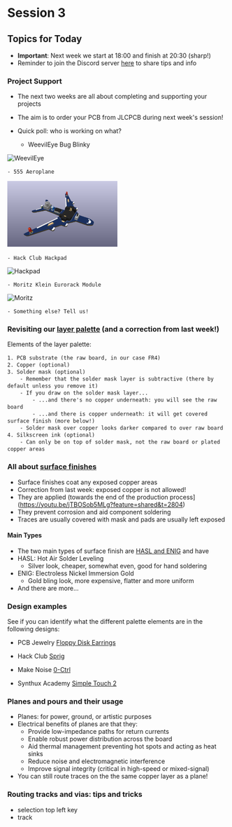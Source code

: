 # Session 3

## Topics for Today

- __Important__: Next week we start at 18:00 and finish at 20:30 (sharp!)
- Reminder to join the Discord server [here](https://discord.gg/tkvjkEwR) to share tips and info

### Project Support

- The next two weeks are all about completing and supporting your projects
- The aim is to order your PCB from JLCPCB during next week's session!

- Quick poll: who is working on what?

	- WeevilEye Bug Blinky
	
<img src="https://i5.walmartimages.com/seo/SparkFun-WeevilEye-Beginner-Soldering-Kit_acb6ebd9-f8cb-48f3-9e41-d059137d220a.5e5ec7d989a093506eeb3e1f1036af60.jpeg" alt="WeevilEye" style="width:50%;">

	- 555 Aeroplane

<img src="https://raw.githubusercontent.com/ANG13T/555-plane-pcb/main/assets/preview.PNG" alt="555Plane" style="width:50%;">

	- Hack Club Hackpad

<img src="https://hackpad.hackclub.com/orpheuspadpic.png" alt="Hackpad" style="width:50%;">

	- Moritz Klein Eurorack Module

<img src="https://schneidersladen.de/thumbnail/a8/07/da/1758256319/240631_mki_x_esedu_erica_synths_edu_diy_bbd_2406311_800x800.webp" alt="Moritz" style="width:50%;">

	- Something else? Tell us!

### Revisiting our [layer palette](https://morepcb.com/wp-content/uploads/2023/07/PCB-Surface-Finishing-Structure-1.png) (and a correction from last week!)

Elements of the layer palette:

	1. PCB substrate (the raw board, in our case FR4)
	2. Copper (optional)
	3. Solder mask (optional)
		- Remember that the solder mask layer is subtractive (there by default unless you remove it)
		- If you draw on the solder mask layer...
			- ...and there's no copper underneath: you will see the raw board
			- ...and there is copper underneath: it will get covered surface finish (more below!)
		- Solder mask over copper looks darker compared to over raw board
	4. Silkscreen ink (optional)
		- Can only be on top of solder mask, not the raw board or plated copper areas

### All about [surface finishes](https://morepcb.com/pcb-surface-finishes/)

- Surface finishes coat any exposed copper areas
- Correction from last week: exposed copper is not allowed!
- They are applied (towards the end of the production process](https://youtu.be/jTBOSob5MLg?feature=shared&t=2804)
- They prevent corrosion and aid component soldering
- Traces are usually covered with mask and pads are usually left exposed

#### Main Types
- The two main types of surface finish are [HASL and ENIG](https://www.globalwellpcba.com/wp-content/uploads/2024/12/Comparison-of-HASL-vs.-ENIG-surface-finishes-on-PCBs.webp) and have 
- HASL: Hot Air Solder Leveling
	- Silver look, cheaper, somewhat even, good for hand soldering
- ENIG: Electroless Nickel Immersion Gold
	- Gold bling look, more expensive, flatter and more uniform
- And there are more...

### Design examples 

See if you can identify what the different palette elements are in the following designs:

- PCB Jewelry [Floppy Disk Earrings](https://cdn-learn.adafruit.com/assets/assets/000/120/538/large1024/components_20230428_100135.jpg?1682690661)

- Hack Club [Sprig](https://user-images.githubusercontent.com/27078897/186769641-5b1181b4-9969-4276-9fa0-9f15140e4a9b.jpg)

- Make Noise [0-Ctrl](https://cdn.webshopapp.com/shops/345009/files/428313565/make-noise-0-ctrl.jpg)

- Synthux Academy [Simple Touch 2](https://cdn.prod.website-files.com/60222aa91a44ab23049ee333/671a056e4a76a7253300fbdf_Simple-Touch-2-Synthux-Academy-crop.jpg)

### Planes and pours and their usage

- Planes: for power, ground, or artistic purposes
- Electrical benefits of planes are that they:
	- Provide low-impedance paths for return currents
	- Enable robust power distribution across the board
	- Aid thermal management preventing hot spots and acting as heat sinks
	- Reduce noise and electromagnetic interference
	- Improve signal integrity (critical in high-speed or mixed-signal)
- You can still route traces on the the same copper layer as a plane!

### Routing tracks and vias: tips and tricks

- selection top left key
- track